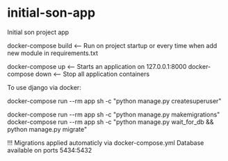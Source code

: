 # initial-son-app
Initial son project app

docker-compose build <-- Run on project startup or every time when add new module in requirements.txt

docker-compose up <-- Starts an application on 127.0.0.1:8000
docker-compose down <-- Stop all application containers

To use django via docker:

docker-compose run --rm app sh -c "python manage.py createsuperuser"

docker-compose run --rm app sh -c "python manage.py makemigrations"
docker-compose run --rm app sh -c "python manage.py wait_for_db && python manage.py migrate"

!!! Migrations applied automaticly via docker-compose.yml
Database available on ports 5434:5432
